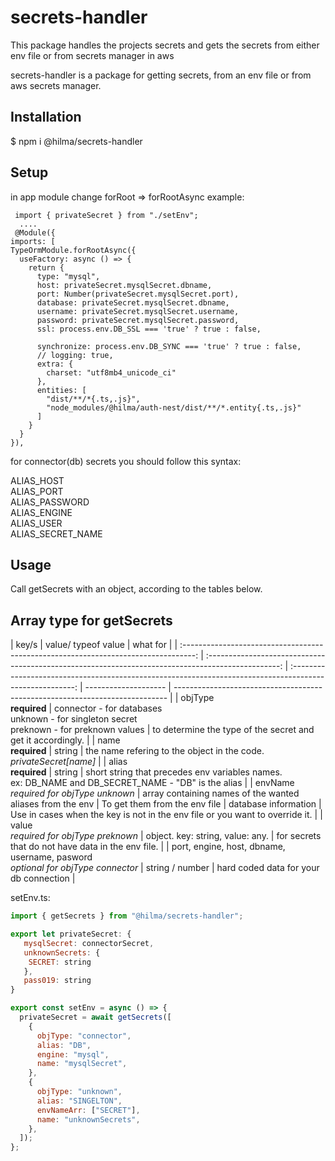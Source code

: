 # secrets-handler

This package handles the projects secrets and gets the secrets from either env file or from secrets manager in aws

<!-- ## How to use:
 1. Install the package
 2. In setEnv or main.ts import getSecrets function and give it you secret config array. (see example below)
 3. (optional) In your tsconfig file, remove "node_modules" from exclude and insert "node_modules/@hilma/secrets-handler" to include in order to have autocomplete working during development.
 4. (optional) Give to your secret object this type: ReturnType\<typeof getSecrets\> -->

<!--
**Secret config syntax**:
 An object containing three arrays
 {
    connectors: [],
    unknowns: [],
    preknowns: []
 }


*If you cannot see the object type open secrets-handler.d.ts file*:  -->

secrets-handler is a package for getting secrets, from an env file or from aws secrets manager.

## Installation

$ npm i @hilma/secrets-handler

## Setup

in app module change forRoot => forRootAsync
example:

     import { privateSecret } from "./setEnv";
      ....
     @Module({
    imports: [
    TypeOrmModule.forRootAsync({
      useFactory: async () => {
        return {
          type: "mysql",
          host: privateSecret.mysqlSecret.dbname,
          port: Number(privateSecret.mysqlSecret.port),
          database: privateSecret.mysqlSecret.dbname,
          username: privateSecret.mysqlSecret.username,
          password: privateSecret.mysqlSecret.password,
          ssl: process.env.DB_SSL === 'true' ? true : false,
          
          synchronize: process.env.DB_SYNC === 'true' ? true : false,
          // logging: true,
          extra: {
            charset: "utf8mb4_unicode_ci"
          },
          entities: [
            "dist/**/*{.ts,.js}",
            "node_modules/@hilma/auth-nest/dist/**/*.entity{.ts,.js}"
          ]
        }
      }
    }),


for connector(db) secrets you should follow this syntax:

ALIAS_HOST </br>
ALIAS_PORT </br>
ALIAS_PASSWORD </br>
ALIAS_ENGINE </br>
ALIAS_USER </br>
ALIAS_SECRET_NAME </br>

## Usage

Call getSecrets with an object, according to the tables below.

## Array type for getSecrets

|                                        key/s                                        |                                        value/ typeof value                                         |                                                 what for                                                 |
| :---------------------------------------------------------------------------------: | :------------------------------------------------------------------------------------------------: | :------------------------------------------------------------------------------------------------------: | -------------------- | ---------------------------------------------------------------------------- |
|                             objType <br /> **required**                             | connector - for databases <br />unknown - for singleton secret<br />preknown - for preknown values |                       to determine the type of the secret and get it accordingly.                        |
|                               name <br />**required**                               |                                               string                                               |                 the name refering to the object in the code.<br />_privateSecret[name]_                  |
|                               alias<br />**required**                               |                                               string                                               | short string that precedes env variables names. <br />ex: DB_NAME and DB_SECRET_NAME - "DB" is the alias |
|                     envName<br />_required for objType unknown_                     |                     array containing names of the wanted aliases from the env                      |                                      To get them from the env file                                       | database information | Use in cases when the key is not in the env file or you want to override it. |
|                     value<br />_required for objType preknown_                      |                                  object. key: string, value: any.                                  |                            for secrets that do not have data in the env file.                            |
| port, engine, host, dbname, username, pasword<br />_optional for objType connector_ |                                          string / number                                           |                                  hard coded data for your db connection                                  |

setEnv.ts:

```javascript
import { getSecrets } from "@hilma/secrets-handler";

export let privateSecret: {
   mysqlSecret: connectorSecret,
   unknownSecrets: {
    SECRET: string
   },
   pass019: string
}

export const setEnv = async () => {
  privateSecret = await getSecrets([
    {
      objType: "connector",
      alias: "DB",
      engine: "mysql",
      name: "mysqlSecret",
    },
    {
      objType: "unknown",
      alias: "SINGELTON",
      envNameArr: ["SECRET"],
      name: "unknownSecrets",
    },
  ]);
};
```

